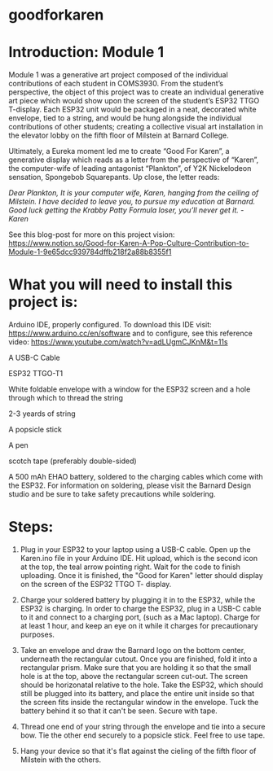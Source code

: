 # goodforkaren

# Introduction: Module 1

Module 1 was a generative art project composed of the individual contributions of each student in COMS3930. From the student’s perspective, the object of this project was to create an individual generative art piece which would show upon the screen of the student’s ESP32 TTGO T-display. Each ESP32 unit would be packaged in a neat, decorated white envelope, tied to a string, and would be hung alongside the individual contributions of other students; creating a collective visual art installation in the elevator lobby on the fifth floor of Milstein at Barnard College.

Ultimately, a Eureka moment led me to create “Good For Karen”, a generative display which reads as a letter from the perspective of “Karen”, the computer-wife of leading antagonist “Plankton”, of Y2K Nickelodeon sensation, Spongebob Squarepants. Up close, the letter reads: 

_Dear Plankton, It is your computer wife, Karen, hanging from the ceiling of Milstein. I have decided to leave you, to pursue my education at Barnard. Good luck getting the Krabby Patty Formula loser, you’ll never get it.                                                                                                        - Karen_

See this blog-post for more on this project vision: https://www.notion.so/Good-for-Karen-A-Pop-Culture-Contribution-to-Module-1-9e65dcc939784dffb218f2a88b8355f1

# What you will need to install this project is: 

Arduino IDE, properly configured. To download this IDE visit: https://www.arduino.cc/en/software and to configure, see this reference video: https://www.youtube.com/watch?v=adLUgmCJKnM&t=11s

A USB-C Cable

ESP32 TTGO-T1

White foldable envelope with a window for the ESP32 screen and a hole through which to thread the string

2-3 yeards of string 

A popsicle stick

A pen 

scotch tape (preferably double-sided)

A 500 mAh EHAO battery, soldered to the charging cables which come with the ESP32. For information on soldering, please visit the Barnard Design studio and be sure to take safety precautions while soldering. 

# Steps: 

1. Plug in your ESP32 to your laptop using a USB-C cable. Open up the Karen.ino file in your Arduino IDE. Hit upload, which is the second icon at the top, the teal arrow pointing right. Wait for the code to finish uploading. Once it is finished, the "Good for Karen" letter should display on the screen of the ESP32 TTGO T- display. 

2. Charge your soldered battery by plugging it in to the ESP32, while the ESP32 is charging. In order to charge the ESP32, plug in a USB-C cable to it and connect to a charging port, (such as a Mac laptop).  Charge for at least 1 hour, and keep an eye on it while it charges for precautionary purposes.

3. Take an envelope and draw the Barnard logo on the bottom center, underneath the rectangular cutout. Once you are finished, fold it into a rectangular prism. Make sure that you are holding it so that the small hole is at the top, above the rectangular screen cut-out. The screen should be horizonatal relative to the hole. Take the ESP32, which should still be plugged into its battery, and place the entire unit inside so that the screen fits inside the rectangular window in the envelope. Tuck the battery behind it so that it can't be seen. Secure with tape. 

4. Thread one end of your string through the envelope and tie into a secure bow. Tie the other end securely to a popsicle stick. Feel free to use tape. 

5. Hang your device so that it's flat against the cieling of the fifth floor of Milstein with the others. 
